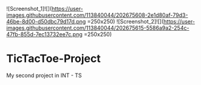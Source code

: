 ![Screenshot_1]![](https://user-images.githubusercontent.com/113840044/202675608-2e1d80af-79d3-46be-8d00-d50dbc79d17d.png =250x250)
![Screenshot_2]![](https://user-images.githubusercontent.com/113840044/202675615-5586a9a2-254c-47fb-855d-7ec13732ee7c.png =250x250)
# TicTacToe-Project
My second project in INT - TS
